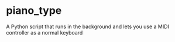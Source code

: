 # piano_type
A Python script that runs in the background and lets you use a MIDI controller as a normal keyboard
